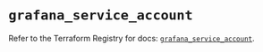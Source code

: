 # `grafana_service_account`

Refer to the Terraform Registry for docs: [`grafana_service_account`](https://registry.terraform.io/providers/grafana/grafana/3.15.3/docs/resources/service_account).
